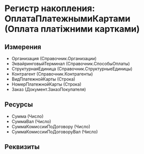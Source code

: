 ﻿# Регистр накопления: ОплатаПлатежнымиКартами (Оплата платіжними картками)

## Измерения

- Организация (Справочник.Организации)
- ЭквайринговыйТерминал (Справочник.СпособыОплаты)
- СтруктурнаяЕдиница (Справочник.СтруктурныеЕдиницы)
- Контрагент (Справочник.Контрагенты)
- ВидПлатежнойКарты (Строка)
- НомерПлатежнойКарты (Строка)
- Заказ (Документ.ЗаказПокупателя)

## Ресурсы

- Сумма (Число)
- СуммаВал (Число)
- СуммаКомиссииПоДоговору (Число)
- СуммаКомиссииПоДоговоруВал (Число)

## Реквизиты


